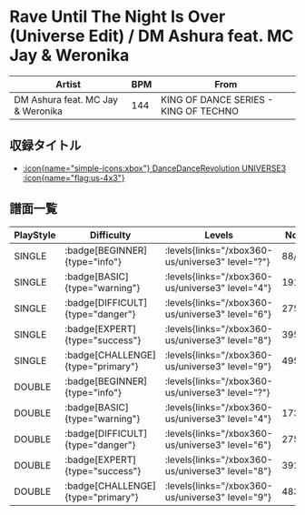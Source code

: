 # Rave Until The Night Is Over (Universe Edit) / DM Ashura feat. MC Jay & Weronika

|Artist|BPM|From|
|------|---|----|
|DM Ashura feat. MC Jay & Weronika|144|KING OF DANCE SERIES - KING OF TECHNO|

## 収録タイトル

- [:icon{name="simple-icons:xbox"} DanceDanceRevolution UNIVERSE3 :icon{name="flag:us-4x3"}](/xbox360-us/universe3)

## 譜面一覧

|PlayStyle|Difficulty|Levels|Notes|Movie|
|---------|----------|------|-----|-----|
|SINGLE| :badge[BEGINNER]{type="info"}| :levels{links="/xbox360-us/universe3" level="?"}|88/4||
|SINGLE| :badge[BASIC]{type="warning"}| :levels{links="/xbox360-us/universe3" level="4"}|191/17||
|SINGLE| :badge[DIFFICULT]{type="danger"}| :levels{links="/xbox360-us/universe3" level="6"}|275/40||
|SINGLE| :badge[EXPERT]{type="success"}| :levels{links="/xbox360-us/universe3" level="8"}|395/15||
|SINGLE| :badge[CHALLENGE]{type="primary"}| :levels{links="/xbox360-us/universe3" level="9"}|495/15||
|DOUBLE| :badge[BEGINNER]{type="info"}| :levels{links="/xbox360-us/universe3" level="?"}|||
|DOUBLE| :badge[BASIC]{type="warning"}| :levels{links="/xbox360-us/universe3" level="4"}|173/18||
|DOUBLE| :badge[DIFFICULT]{type="danger"}| :levels{links="/xbox360-us/universe3" level="6"}|275/40||
|DOUBLE| :badge[EXPERT]{type="success"}| :levels{links="/xbox360-us/universe3" level="8"}|392/40||
|DOUBLE| :badge[CHALLENGE]{type="primary"}| :levels{links="/xbox360-us/universe3" level="9"}|483/10||

